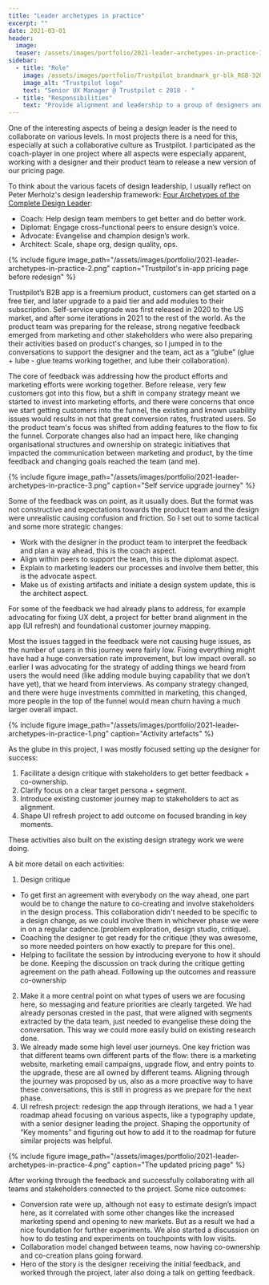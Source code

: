```yaml
---
title: "Leader archetypes in practice"
excerpt: ""
date: 2021-03-01
header:
  image:
  teaser: /assets/images/portfolio/2021-leader-archetypes-in-practice-1.png
sidebar:
  - title: "Role"
    image: /assets/images/portfolio/Trustpilot_brandmark_gr-blk_RGB-320x132px.png
    image_alt: "Trustpilot logo"
    text: "Senior UX Manager @ Trustpilot ⊂ 2018 - "
  - title: "Responsibilities"
    text: "Provide alignment and leadership to a group of designers and researchers working on the B2B product."
---
```


One of the interesting aspects of being a design leader is the need to collaborate on various levels. In most projects there is a need for this, especially at such a collaborative culture as Trustpilot. I participated as the coach-player in one project where all aspects were especially apparent, working with a designer and their product team to release a new version of our pricing page.

To think about the various facets of design leadership, I usually reflect on Peter Merholz's design leadership framework: [Four Archetypes of the Complete Design Leader](https://designleadership.io/talks/peter-merholz-design-your-design-organization/):

 - Coach: Help design team members to get better and do better work.
 - Diplomat: Engage cross-functional peers to ensure design’s voice.
 - Advocate: Evangelise and champion design’s work.
 - Architect: Scale, shape org, design quality, ops.

{% include figure image_path="/assets/images/portfolio/2021-leader-archetypes-in-practice-2.png" caption="Trustpilot's in-app pricing page before redesign" %}

Trustpilot’s B2B app is a freemium product, customers can get started on a free tier, and later upgrade to a paid tier and add modules to their subscription. Self-service upgrade was first released in 2020 to the US market, and after some iterations in 2021 to the rest of the world. As the product team was preparing for the release, strong negative feedback emerged from marketing and other stakeholders who were also preparing their activities based on product's changes, so I jumped in to the conversations to support the designer and the team, act as a “glube” (glue + lube - glue teams working together, and lube their collaboration).

The core of feedback was addressing how the product efforts and marketing efforts were working together. Before release, very few customers got into this flow, but a shift in company strategy meant we started to invest into marketing efforts, and there were concerns that once we start getting customers into the funnel, the existing and known usability issues would results in not that great conversion rates, frustrated users. So the product team's focus was shifted from adding features to the flow to fix the funnel. Corporate changes also had an impact here, like changing organisational structures and ownership on strategic initiatives that impacted the communication between marketing and product, by the time feedback and changing goals reached the team (and me).

{% include figure image_path="/assets/images/portfolio/2021-leader-archetypes-in-practice-3.png" caption="Self service upgrade journey" %}

Some of the feedback was on point, as it usually does. But the format was not constructive and expectations towards the product team and the design were unrealistic causing confusion and friction. So I set out to some tactical and some more strategic changes:

 - Work with the designer in the product team to interpret the feedback and plan a way ahead, this is the coach aspect.
 - Align within peers to support the team, this is the diplomat aspect.
 - Explain to marketing leaders our processes and involve them better, this is the advocate aspect.
 - Make us of existing artifacts and initiate a design system update, this is the architect aspect.

 For some of the feedback we had already plans to address, for example advocating for fixing UX debt, a project for better brand alignment in the app (UI refresh) and foundational customer journey mapping.

 Most the issues tagged in the feedback were not causing huge issues, as the number of users in this journey were fairly low. Fixing everything might have had a huge conversation rate improvement, but low impact overall. so earlier I was advocating for the strategy of adding things we heard from users the would need (like adding module buying capability that we don’t have yet), that we heard from interviews. As company strategy changed, and there were huge investments committed in marketing, this changed, more people in the top of the funnel would mean churn having a much larger overall impact.

{% include figure image_path="/assets/images/portfolio/2021-leader-archetypes-in-practice-1.png" caption="Activity artefacts" %}

As the glube in this project, I was mostly focused setting up the designer for success:

 1. Facilitate a design critique with stakeholders to get better feedback + co-ownership.
 2. Clarify focus on a clear target persona + segment.
 3. Introduce existing customer journey map to stakeholders to act as alignment.
 4. Shape UI refresh project to add outcome on focused branding in key moments.

 These activities also built on the existing design strategy work we were doing.

 A bit more detail on each activities:

 1. Design critique
   - To get first an agreement with everybody on the way ahead, one part would be to change the nature to co-creating and involve stakeholders in the design process. This collaboration didn't needed to be specific to a design change, as we could involve them in whichever phase we were in on a regular cadence.(problem exploration, design studio, critique).
   - Coaching the designer to get ready for the critique (they was awesome, so more needed pointers on how exactly to prepare for this one).
   - Helping to facilitate the session by introducing everyone to how it should be done.
   Keeping the discussion on track during the critique getting agreement on the path ahead.
   Following up the outcomes and reassure co-ownership
 2. Make it a more central point on what types of users we are focusing here, so messaging and feature priorities are clearly targeted. We had already personas crested in the past, that were aligned with segments extracted by the data team, just needed to evangelise these doing the conversation. This way we could more easily build on existing research done.
 3. We already made some high level user journeys. One key friction was that different teams own different parts of the flow: there is a marketing website, marketing email campaigns, upgrade flow, and entry points to the upgrade, these are all owned by different teams. Aligning through the journey was proposed by us, also as a more proactive way to have these conversations, this is still in progress as we prepare for the next phase.
 4. UI refresh project: redesign the app through iterations, we had a 1 year roadmap ahead focusing on various aspects, like a typography update, with a senior designer leading the project. Shaping the opportunity of “Key moments” and figuring out how to add it to the roadmap for future similar projects was helpful.

 {% include figure image_path="/assets/images/portfolio/2021-leader-archetypes-in-practice-4.png" caption="The updated pricing page" %}

After working through the feedback and successfully collaborating with all teams and stakeholders connected to the project. Some nice outcomes:

 - Conversion rate were up, although not easy to estimate design’s impact here, as it correlated with some other changes like the increased marketing spend and opening to new markets. But as a result we had a nice foundation for further experiments. We also started a discussion on how to do testing and experiments on touchpoints with low visits.
 - Collaboration model changed between teams, now having co-ownership and co-creation plans going forward.
 - Hero of the story is the designer receiving the initial feedback, and worked through the project, later also doing a talk on getting feedback.
